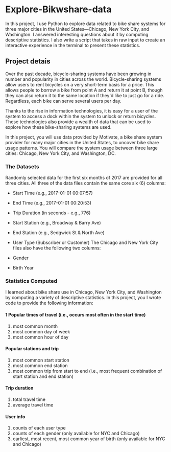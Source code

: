 # Explore-Bikwshare-data
In this project, I use Python to explore data related to bike share systems for three major cities in the United States—Chicago, New York City, and Washington.
I answered interesting questions about it by computing descriptive statistics. I also write a script that takes in raw input to create an interactive experience
in the terminal to present these statistics.

## Project detais
Over the past decade, bicycle-sharing systems have been growing in number and popularity in cities across the world. Bicycle-sharing systems allow users to rent
bicycles on a very short-term basis for a price. This allows people to borrow a bike from point A and return it at point B, though they can also return it to the
same location if they'd like to just go for a ride. Regardless, each bike can serve several users per day.

Thanks to the rise in information technologies, it is easy for a user of the system to access a dock within the system to unlock or return bicycles.
These technologies also provide a wealth of data that can be used to explore how these bike-sharing systems are used.

In this project, you will use data provided by Motivate, a bike share system provider for many major cities in the United States,
to uncover bike share usage patterns. You will compare the system usage between three large cities: Chicago, New York City, and Washington, DC.

### The Datasets
Randomly selected data for the first six months of 2017 are provided for all three cities. All three of the data files contain the same core six (6) columns:

- Start Time (e.g., 2017-01-01 00:07:57)
- End Time (e.g., 2017-01-01 00:20:53)
- Trip Duration (in seconds - e.g., 776)
- Start Station (e.g., Broadway & Barry Ave)
- End Station (e.g., Sedgwick St & North Ave)
- User Type (Subscriber or Customer)
The Chicago and New York City files also have the following two columns:

- Gender
- Birth Year

### Statistics Computed
I learned about bike share use in Chicago, New York City, and Washington by computing a variety of descriptive statistics. 
In this project, you I wrote code to provide the following information:

#### 1 Popular times of travel (i.e., occurs most often in the start time)

1. most common month
2. most common day of week
3. most common hour of day

#### Popular stations and trip

1. most common start station
2. most common end station
3. most common trip from start to end (i.e., most frequent combination of start station and end station)
#### Trip duration

1. total travel time
2. average travel time
#### User info

1. counts of each user type
2. counts of each gender (only available for NYC and Chicago)
3. earliest, most recent, most common year of birth (only available for NYC and Chicago)
